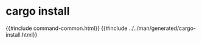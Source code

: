 # cargo install
{{#include command-common.html}}
{{#include ../../man/generated/cargo-install.html}}
